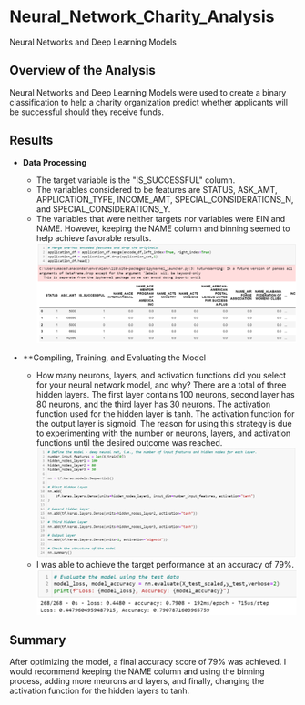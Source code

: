 # Neural_Network_Charity_Analysis
Neural Networks and Deep Learning Models

## Overview of the Analysis
Neural Networks and Deep Learning Models were used to create a binary classification to help a charity organization predict whether applicants will be successful should they receive funds.

## Results
- **Data Processing**
    - The target variable is the "IS_SUCCESSFUL" column.
    - The variables considered to be features are STATUS, ASK_AMT, APPLICATION_TYPE, INCOME_AMT, SPECIAL_CONSIDERATIONS_N, and SPECIAL_CONSIDERATIONS_Y.
    - The variables that were neither targets nor variables were EIN and NAME. However, keeping the NAME column and binning seemed to help achieve favorable results.
    ![](./Resources/Preprocessed.png)

- **Compiling, Training, and Evaluating the Model
    - How many neurons, layers, and activation functions did you select for your neural network model, and why? There are a total of three hidden layers. The first layer contains 100 neurons, second layer has 80  neurons, and the third layer has 30 neurons. The activation function used for the hidden layer is tanh. The activation function for the output layer is sigmoid. The reason for using this strategy is due to experimenting with the number or neurons, layers, and activation functions until the desired outcome was reached.
    ![](./Resources/model.png)
    - I was able to achieve the target performance at an accuracy of 79%.
    ![](./Resources/AccuracyScore.png)

## Summary
After optimizing the model, a final accuracy score of 79% was achieved. I would recommend keeping the NAME column and using the binning process, adding more meurons and layers, and finally, changing the activation function for the hidden layers to tanh.